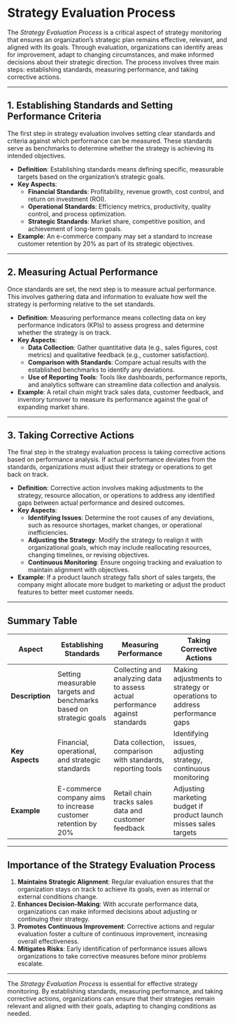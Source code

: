 # Strategy Evaluation Process

The *Strategy Evaluation Process* is a critical aspect of strategy monitoring that ensures an organization’s strategic plan remains effective, relevant, and aligned with its goals. Through evaluation, organizations can identify areas for improvement, adapt to changing circumstances, and make informed decisions about their strategic direction. The process involves three main steps: establishing standards, measuring performance, and taking corrective actions.

---

## 1. Establishing Standards and Setting Performance Criteria

The first step in strategy evaluation involves setting clear standards and criteria against which performance can be measured. These standards serve as benchmarks to determine whether the strategy is achieving its intended objectives.

- **Definition**: Establishing standards means defining specific, measurable targets based on the organization’s strategic goals.
- **Key Aspects**:
  - **Financial Standards**: Profitability, revenue growth, cost control, and return on investment (ROI).
  - **Operational Standards**: Efficiency metrics, productivity, quality control, and process optimization.
  - **Strategic Standards**: Market share, competitive position, and achievement of long-term goals.
- **Example**: An e-commerce company may set a standard to increase customer retention by 20% as part of its strategic objectives.

---

## 2. Measuring Actual Performance

Once standards are set, the next step is to measure actual performance. This involves gathering data and information to evaluate how well the strategy is performing relative to the set standards.

- **Definition**: Measuring performance means collecting data on key performance indicators (KPIs) to assess progress and determine whether the strategy is on track.
- **Key Aspects**:
  - **Data Collection**: Gather quantitative data (e.g., sales figures, cost metrics) and qualitative feedback (e.g., customer satisfaction).
  - **Comparison with Standards**: Compare actual results with the established benchmarks to identify any deviations.
  - **Use of Reporting Tools**: Tools like dashboards, performance reports, and analytics software can streamline data collection and analysis.
- **Example**: A retail chain might track sales data, customer feedback, and inventory turnover to measure its performance against the goal of expanding market share.

---

## 3. Taking Corrective Actions

The final step in the strategy evaluation process is taking corrective actions based on performance analysis. If actual performance deviates from the standards, organizations must adjust their strategy or operations to get back on track.

- **Definition**: Corrective action involves making adjustments to the strategy, resource allocation, or operations to address any identified gaps between actual performance and desired outcomes.
- **Key Aspects**:
  - **Identifying Issues**: Determine the root causes of any deviations, such as resource shortages, market changes, or operational inefficiencies.
  - **Adjusting the Strategy**: Modify the strategy to realign it with organizational goals, which may include reallocating resources, changing timelines, or revising objectives.
  - **Continuous Monitoring**: Ensure ongoing tracking and evaluation to maintain alignment with objectives.
- **Example**: If a product launch strategy falls short of sales targets, the company might allocate more budget to marketing or adjust the product features to better meet customer needs.

---

## Summary Table

| **Aspect**                    | **Establishing Standards**                                | **Measuring Performance**                                | **Taking Corrective Actions**                           |
|-------------------------------|-----------------------------------------------------------|----------------------------------------------------------|---------------------------------------------------------|
| **Description**               | Setting measurable targets and benchmarks based on strategic goals | Collecting and analyzing data to assess actual performance against standards | Making adjustments to strategy or operations to address performance gaps |
| **Key Aspects**               | Financial, operational, and strategic standards           | Data collection, comparison with standards, reporting tools | Identifying issues, adjusting strategy, continuous monitoring |
| **Example**                   | E-commerce company aims to increase customer retention by 20% | Retail chain tracks sales data and customer feedback      | Adjusting marketing budget if product launch misses sales targets |

---

## Importance of the Strategy Evaluation Process

1. **Maintains Strategic Alignment**: Regular evaluation ensures that the organization stays on track to achieve its goals, even as internal or external conditions change.
2. **Enhances Decision-Making**: With accurate performance data, organizations can make informed decisions about adjusting or continuing their strategy.
3. **Promotes Continuous Improvement**: Corrective actions and regular evaluation foster a culture of continuous improvement, increasing overall effectiveness.
4. **Mitigates Risks**: Early identification of performance issues allows organizations to take corrective measures before minor problems escalate.

---

The *Strategy Evaluation Process* is essential for effective strategy monitoring. By establishing standards, measuring performance, and taking corrective actions, organizations can ensure that their strategies remain relevant and aligned with their goals, adapting to changing conditions as needed.
